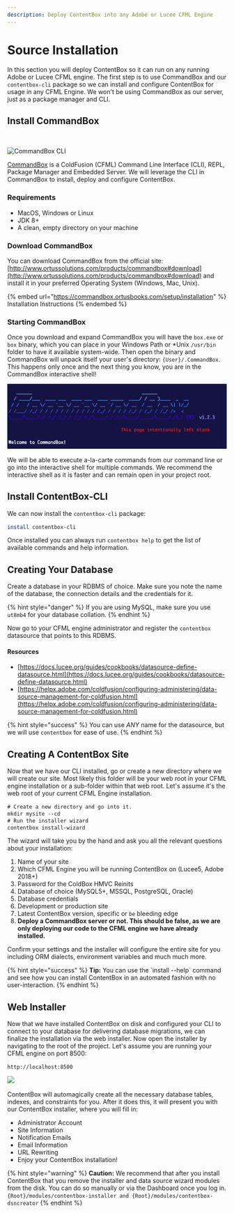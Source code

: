 ```yaml
---
description: Deploy ContentBox into any Adobe or Lucee CFML Engine
---
```


# Source Installation

In this section you will deploy ContentBox so it can run on any running Adobe or Lucee CFML engine.  The first step is to use CommandBox and our `contentbox-cli` package so we can install and configure ContentBox for usage in any CFML Engine.  We won't be using CommandBox as our server, just as a package manager and CLI.

## Install CommandBox

​

![CommandBox CLI](https://files.gitbook.com/v0/b/gitbook-legacy-files/o/assets%2F-LA-UVvYQ9YKIVXFz01w%2F-LA-UcIjNIclM\_mn00Gl%2F-LA-UmLcoyZgINuAvL99%2FCommandBoxLogo.png?generation=1523647992482088\&alt=media)

​[CommandBox](http://www.ortussolutions.com/products/commandbox) is a ColdFusion (CFML) Command Line Interface (CLI), REPL, Package Manager and Embedded Server. We will leverage the CLI in CommandBox to install, deploy and configure ContentBox.

### Requirements <a href="#requirements" id="requirements"></a>

* MacOS, Windows or Linux
* JDK 8+
* A clean, empty directory on your machine

### Download CommandBox

You can download CommandBox from the official site: [http://www.ortussolutions.com/products/commandbox#download](http://www.ortussolutions.com/products/commandbox#download) and install it in your preferred Operating System (Windows, Mac, Unix).&#x20;

{% embed url="https://commandbox.ortusbooks.com/setup/installation" %}
Installation Instructions
{% endembed %}

### Starting CommandBox

Once you download and expand CommandBox you will have the `box.exe` or `box` binary, which you can place in your Windows Path or \*Unix `/usr/bin` folder to have it available system-wide. Then open the binary and CommandBox will unpack itself your user's directory: `{User}/.CommandBox`. This happens only once and the next thing you know, you are in the CommandBox interactive shell!

![box shell](<../../.gitbook/assets/image (8).png>)

We will be able to execute a-la-carte commands from our command line or go into the interactive shell for multiple commands. We recommend the interactive shell as it is faster and can remain open in your project root.

## Install ContentBox-CLI

We can now install the `contentbox-cli` package:

```bash
install contentbox-cli
```

Once installed you can always run `contentbox help` to get the list of available commands and help information.

## Creating Your Database

Create a database in your RDBMS of choice.  Make sure you note the name of the database, the connection details and the credentials for it.&#x20;

{% hint style="danger" %}
If you are using MySQL, make sure you use `ut8mb4` for your database collation.
{% endhint %}

Now go to your CFML engine administrator and register the `contentbox` datasource that points to this RDBMS.

#### Resources

* [https://docs.lucee.org/guides/cookbooks/datasource-define-datasource.html](https://docs.lucee.org/guides/cookbooks/datasource-define-datasource.html)
* [https://helpx.adobe.com/coldfusion/configuring-administering/data-source-management-for-coldfusion.html](https://helpx.adobe.com/coldfusion/configuring-administering/data-source-management-for-coldfusion.html)

{% hint style="success" %}
You can use _ANY_ name for the datasource, but we will use `contentbox` for ease of use.
{% endhint %}

## Creating A ContentBox Site

Now that we have our CLI installed, go or create a new directory where we will create our site.  Most likely this folder will be your web root in your CFML engine installation or a sub-folder within that web root.  Let's assume it's the web root of your current CFML Engine installation.

```
# Create a new directory and go into it.
mkdir mysite --cd
# Run the installer wizard
contentbox install-wizard
```

The wizard will take you by the hand and ask you all the relevant questions about your installation:

1. Name of your site
2. Which CFML Engine you will be running ContentBox on (Lucee5, Adobe 2018+)
3. Password for the ColdBox HMVC Reinits
4. Database of choice (MySQL5+, MSSQL, PostgreSQL, Oracle)
5. Database credentials
6. Development or production site
7. Latest ContentBox version, specific or `be` bleeding edge
8. **Deploy a CommandBox server or not. This should be false, as we are only deploying our code to the CFML engine we have already installed.**

Confirm your settings and the installer will configure the entire site for you including ORM dialects, environment variables and much much more.

{% hint style="success" %}
**Tip:** You can use the \`install --help\` command and see how you can install ContentBox in an automated fashion with no user-interaction.
{% endhint %}

## Web Installer

Now that we have installed ContentBox on disk and configured your CLI to connect to your database for delivering database migrations, we can finalize the installation via the web installer.  Now open the installer by navigating to the root of the project.  Let's assume you are running your CFML engine on port 8500:

```
http://localhost:8500
```

![](../../images/installer\_wizard.png)

ContentBox will automagically create all the necessary database tables, indexes, and constraints for you. After it does this, it will present you with our ContentBox installer, where you will fill in:

* Administrator Account
* Site Information
* Notification Emails
* Email Information
* URL Rewriting
* Enjoy your ContentBox installation!

{% hint style="warning" %}
**Caution:** We recommend that after you install ContentBox that you remove the installer and data source wizard modules from the disk. You can do so manually or via the Dashboard once you log in. `{Root}/modules/contentbox-installer and {Root}/modules/contentbox-dsncreator`
{% endhint %}
